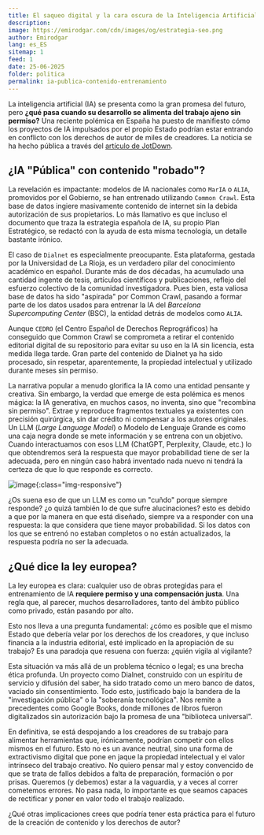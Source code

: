 ```yaml
---
title: El saqueo digital y la cara oscura de la Inteligencia Artificial Española
description: 
image: https://emirodgar.com/cdn/images/og/estrategia-seo.png
author: Emirodgar
lang: es_ES
sitemap: 1
feed: 1
date: 25-06-2025
folder: politica
permalink: ia-publica-contenido-entrenamiento
---
```



La inteligencia artificial (IA) se presenta como la gran promesa del futuro, pero **¿qué pasa cuando su desarrollo se alimenta del trabajo ajeno sin permiso?** Una reciente polémica en España ha puesto de manifiesto cómo los proyectos de IA impulsados por el propio Estado podrían estar entrando en conflicto con los derechos de autor de miles de creadores. La noticia se ha hecho pública a través del [artículo de JotDown](https://www.jotdown.es/2025/06/el-gran-robo-del-siglo-dialnet-y-el-barcelona-supercomputer-center-bsc/ ).

## ¿IA "Pública" con contenido "robado"?

La revelación es impactante: modelos de IA nacionales como `MarIA` o `ALIA`, promovidos por el Gobierno, se han entrenado utilizando `Common Crawl`. Esta base de datos ingiere masivamente contenido de internet sin la debida autorización de sus propietarios. Lo más llamativo es que incluso el documento que traza la estrategia española de IA, su propio Plan Estratégico, se redactó con la ayuda de esta misma tecnología, un detalle bastante irónico.

El caso de `Dialnet` es especialmente preocupante. Esta plataforma, gestada por la Universidad de La Rioja, es un verdadero pilar del conocimiento académico en español. Durante más de dos décadas, ha acumulado una cantidad ingente de tesis, artículos científicos y publicaciones, reflejo del esfuerzo colectivo de la comunidad investigadora. Pues bien, esta valiosa base de datos ha sido "aspirada" por Common Crawl, pasando a formar parte de los datos usados para entrenar la IA del *Barcelona Supercomputing Center* (BSC), la entidad detrás de modelos como `ALIA`.

Aunque `CEDRO` (el Centro Español de Derechos Reprográficos) ha conseguido que Common Crawl se comprometa a retirar el contenido editorial digital de su repositorio para evitar su uso en la IA sin licencia, esta medida llega tarde. Gran parte del contenido de Dialnet ya ha sido procesado, sin respetar, aparentemente, la propiedad intelectual y utilizado durante meses sin permiso.

La narrativa popular a menudo glorifica la IA como una entidad pensante y creativa. Sin embargo, la verdad que emerge de esta polémica es menos mágica: la IA generativa, en muchos casos, no inventa, sino que "recombina sin permiso". Extrae y reproduce fragmentos textuales ya existentes con precisión quirúrgica, sin dar crédito ni compensar a los autores originales. Un LLM (*Large Language Model*) o Modelo de Lenguaje Grande es como una caja negra donde se mete información y se entrena con un objetivo. Cuando interactuamos con esos LLM (ChatGPT, Perplexity, Claude, etc.) lo que obtendremos será la respuesta que mayor probabilidad tiene de ser la adecuada, pero en ningún caso habrá inventado nada nuevo ni tendrá la certeza de que lo que responde es correcto.

![image](https://github.com/user-attachments/assets/33ffd86f-72f4-4f7e-bf1c-1979d294e0cd){:class="img-responsive"}

¿Os suena eso de que un LLM es como un "cuñdo" porque siempre responde? ¿o quizá también lo de que sufre alucinaciones? esto es debido a que por la manera en que está diseñado, siempre va a responder con una respuesta: la que considera que tiene mayor probabilidad. Si los datos con los que se entrenó no estaban completos o no están actualizados, la respuesta podría no ser la adecuada.  


## ¿Qué dice la ley europea?

La ley europea es clara: cualquier uso de obras protegidas para el entrenamiento de IA **requiere permiso y una compensación justa**. Una regla que, al parecer, muchos desarrolladores, tanto del ámbito público como privado, están pasando por alto.

Esto nos lleva a una pregunta fundamental: ¿cómo es posible que el mismo Estado que debería velar por los derechos de los creadores, y que incluso financia a la industria editorial, esté implicado en la apropiación de su trabajo? Es una paradoja que resuena con fuerza: ¿quién vigila al vigilante?

Esta situación va más allá de un problema técnico o legal; es una brecha ética profunda. Un proyecto como Dialnet, construido con un espíritu de servicio y difusión del saber, ha sido tratado como un mero banco de datos, vaciado sin consentimiento. Todo esto, justificado bajo la bandera de la "investigación pública" o la "soberanía tecnológica". Nos remite a precedentes como Google Books, donde millones de libros fueron digitalizados sin autorización bajo la promesa de una "biblioteca universal".

En definitiva, se está despojando a los creadores de su trabajo para alimentar herramientas que, irónicamente, podrían competir con ellos mismos en el futuro. Esto no es un avance neutral, sino una forma de extractivismo digital que pone en jaque la propiedad intelectual y el valor intrínseco del trabajo creativo.
No quiero pensar mal y estoy convencido de que se trata de fallos debidos a falta de preparación, formación o por prisas. Queremos (y debemos) estar a la vaguardia, y a veces al correr cometemos errores. No pasa nada, lo importante es que seamos capaces de rectificar y poner en valor todo el trabajo realizado.

¿Qué otras implicaciones crees que podría tener esta práctica para el futuro de la creación de contenido y los derechos de autor?

